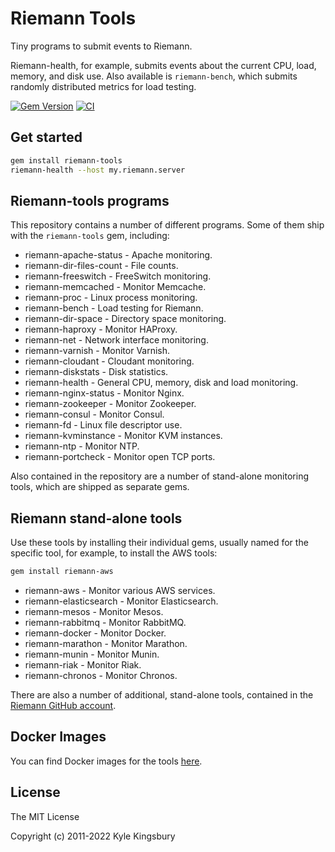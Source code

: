# Riemann Tools

Tiny programs to submit events to Riemann.

Riemann-health, for example, submits events about the current CPU, load,
memory, and disk use. Also available is `riemann-bench`, which submits
randomly distributed metrics for load testing.

[![Gem Version](https://badge.fury.io/rb/riemann-tools.svg)](https://badge.fury.io/rb/riemann-tools) [![CI](https://github.com/riemann/riemann-tools/actions/workflows/ci.yml/badge.svg)](https://github.com/riemann/riemann-tools/actions/workflows/ci.yml)

## Get started

``` bash
gem install riemann-tools
riemann-health --host my.riemann.server
```

## Riemann-tools programs

This repository contains a number of different programs. Some of them
ship with the `riemann-tools` gem, including:

* riemann-apache-status - Apache monitoring.
* riemann-dir-files-count - File counts.
* riemann-freeswitch - FreeSwitch monitoring.
* riemann-memcached - Monitor Memcache.
* riemann-proc - Linux process monitoring.
* riemann-bench - Load testing for Riemann.
* riemann-dir-space - Directory space monitoring.
* riemann-haproxy - Monitor HAProxy.
* riemann-net - Network interface monitoring.
* riemann-varnish - Monitor Varnish.
* riemann-cloudant - Cloudant monitoring.
* riemann-diskstats - Disk statistics.
* riemann-health - General CPU, memory, disk and load monitoring.
* riemann-nginx-status - Monitor Nginx.
* riemann-zookeeper - Monitor Zookeeper.
* riemann-consul - Monitor Consul.
* riemann-fd - Linux file descriptor use.
* riemann-kvminstance - Monitor KVM instances.
* riemann-ntp - Monitor NTP.
* riemann-portcheck - Monitor open TCP ports.

Also contained in the repository are a number of stand-alone monitoring
tools, which are shipped as separate gems.

## Riemann stand-alone tools

Use these tools by installing their individual gems, usually named for
the specific tool, for example, to install the AWS tools:

```bash
gem install riemann-aws
```

* riemann-aws - Monitor various AWS services.
* riemann-elasticsearch - Monitor Elasticsearch.
* riemann-mesos - Monitor Mesos.
* riemann-rabbitmq - Monitor RabbitMQ.
* riemann-docker - Monitor Docker.
* riemann-marathon - Monitor Marathon.
* riemann-munin - Monitor Munin.
* riemann-riak - Monitor Riak.
* riemann-chronos - Monitor Chronos.

There are also a number of additional, stand-alone tools, contained in
the [Riemann GitHub account](https://github.com/riemann/).

## Docker Images

You can find Docker images for the tools [here](https://hub.docker.com/u/riemannio/dashboard/).

## License

The MIT License

Copyright (c) 2011-2022 Kyle Kingsbury
